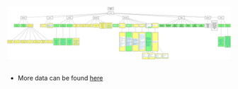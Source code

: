 ![OJS.jpg](images/2062653371-OJS.jpg)
<BR></BR>
* More data can be found [here](https://github.com/pkp/ojs/blob/master/docs/README-SITEMAP)
